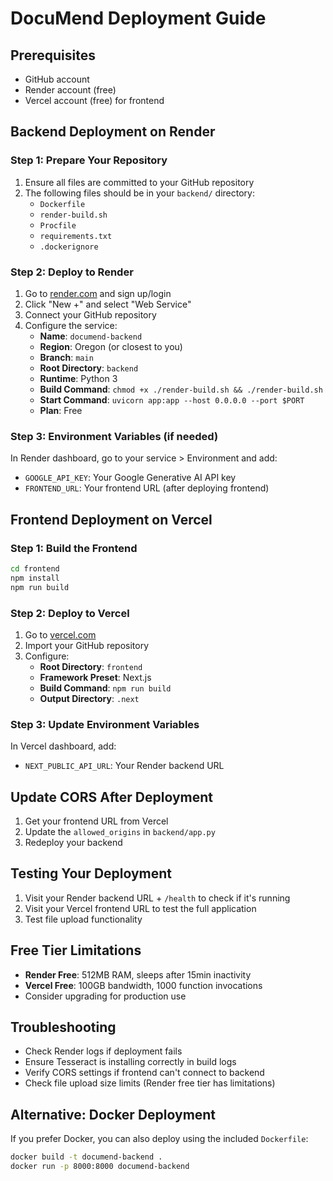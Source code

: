 # DocuMend Deployment Guide

## Prerequisites
- GitHub account
- Render account (free)
- Vercel account (free) for frontend

## Backend Deployment on Render

### Step 1: Prepare Your Repository
1. Ensure all files are committed to your GitHub repository
2. The following files should be in your `backend/` directory:
   - `Dockerfile`
   - `render-build.sh`
   - `Procfile`
   - `requirements.txt`
   - `.dockerignore`

### Step 2: Deploy to Render
1. Go to [render.com](https://render.com) and sign up/login
2. Click "New +" and select "Web Service"
3. Connect your GitHub repository
4. Configure the service:
   - **Name**: `documend-backend`
   - **Region**: Oregon (or closest to you)
   - **Branch**: `main`
   - **Root Directory**: `backend`
   - **Runtime**: Python 3
   - **Build Command**: `chmod +x ./render-build.sh && ./render-build.sh`
   - **Start Command**: `uvicorn app:app --host 0.0.0.0 --port $PORT`
   - **Plan**: Free

### Step 3: Environment Variables (if needed)
In Render dashboard, go to your service > Environment and add:
- `GOOGLE_API_KEY`: Your Google Generative AI API key
- `FRONTEND_URL`: Your frontend URL (after deploying frontend)

## Frontend Deployment on Vercel

### Step 1: Build the Frontend
```bash
cd frontend
npm install
npm run build
```

### Step 2: Deploy to Vercel
1. Go to [vercel.com](https://vercel.com)
2. Import your GitHub repository
3. Configure:
   - **Root Directory**: `frontend`
   - **Framework Preset**: Next.js
   - **Build Command**: `npm run build`
   - **Output Directory**: `.next`

### Step 3: Update Environment Variables
In Vercel dashboard, add:
- `NEXT_PUBLIC_API_URL`: Your Render backend URL

## Update CORS After Deployment
1. Get your frontend URL from Vercel
2. Update the `allowed_origins` in `backend/app.py`
3. Redeploy your backend

## Testing Your Deployment
1. Visit your Render backend URL + `/health` to check if it's running
2. Visit your Vercel frontend URL to test the full application
3. Test file upload functionality

## Free Tier Limitations
- **Render Free**: 512MB RAM, sleeps after 15min inactivity
- **Vercel Free**: 100GB bandwidth, 1000 function invocations
- Consider upgrading for production use

## Troubleshooting
- Check Render logs if deployment fails
- Ensure Tesseract is installing correctly in build logs
- Verify CORS settings if frontend can't connect to backend
- Check file upload size limits (Render free tier has limitations)

## Alternative: Docker Deployment
If you prefer Docker, you can also deploy using the included `Dockerfile`:
```bash
docker build -t documend-backend .
docker run -p 8000:8000 documend-backend
```
